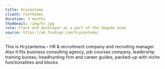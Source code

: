 ```yaml
---
title: Hryzantema
client: FoxThemes
duration: 3 months
thumbnail: /img/hr.jpg
role: Front-end developer as a part of the Upqode team
source: https://w6.foxdsgn.com/hryzantema/
---
```

This is Hryzantema – HR & recruitment company and recruiting manager. Also it fits business consulting agency, job courses company, leadership training bureau, headhunting firm and career guides, packed-up with niche functionalities and blocks